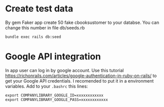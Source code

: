 # Create test data

By gem Faker app create 50 fake cbooksustomer to your databse. You can change this number in file db/seeds.rb

`bundle exec rails db:seed`

# Google API integration

In app user can log in by google account. 
Use this tutorial https://richonrails.com/articles/google-authentication-in-ruby-on-rails/ to get your Google API credentials. I recomended to put it in a environment variables.
Add to your `.bashrc` this lines:
```
export COMPANYLIBRARY_GOOGLE_ID=xxxxxxxxxxxx
export COMPANYLIBRARY_GOOGLE_PASS=xxxxxxxxxxxx
```